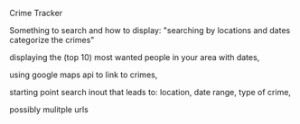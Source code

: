 Crime Tracker

Something to search and how to display: 
"searching by locations and dates categorize the crimes"

displaying the (top 10) most wanted people in your area with dates,

using google maps api to link to crimes,


starting point
search inout that leads to: location, date range, type of crime, 

possibly mulitple urls
 